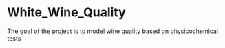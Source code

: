 # White_Wine_Quality
The goal of the project is to model wine quality based on physicochemical tests

